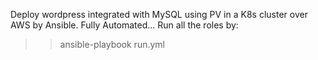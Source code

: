 Deploy wordpress integrated with MySQL using PV in a K8s cluster over AWS by Ansible.
Fully Automated...
Run all the roles by:
>> ansible-playbook run.yml
